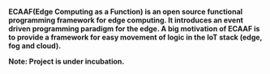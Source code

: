 **ECAAF(Edge Computing as a Function) is an open source functional programming framework for edge computing. It introduces an event driven programming paradigm for the edge. A big motivation of ECAAF is to provide a framework for easy movement of logic in the IoT stack (edge, fog and cloud).**

**Note: Project is under incubation.**
